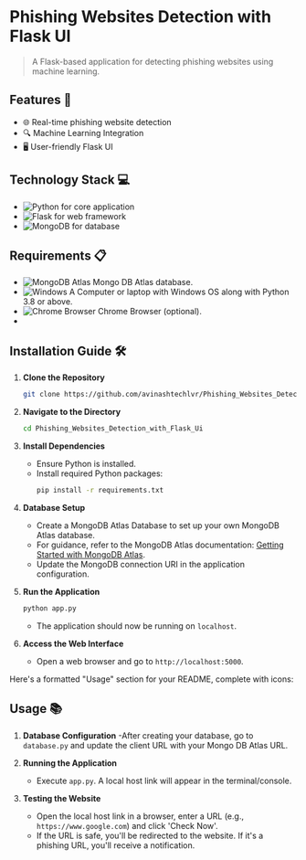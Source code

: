 # Phishing Websites Detection with Flask UI
> A Flask-based application for detecting phishing websites using machine learning.

## Features 🌟
- 🌐 Real-time phishing website detection
- 🔍 Machine Learning Integration
- 🖥️ User-friendly Flask UI

## Technology Stack 💻
- ![Python](https://img.shields.io/badge/Python-3776AB?style=for-the-badge&logo=python&logoColor=white) for core application
- ![Flask](https://img.shields.io/badge/Flask-000000?style=for-the-badge&logo=flask&logoColor=white) for web framework
- ![MongoDB](https://img.shields.io/badge/MongoDB-4EA94B?style=for-the-badge&logo=mongodb&logoColor=white) for database

## Requirements 📋

- ![MongoDB Atlas](https://img.shields.io/badge/MongoDB_Atlas-47A248?style=for-the-badge&logo=mongodb&logoColor=white) Mongo DB Atlas database.
- ![Windows](https://img.shields.io/badge/Windows-0078D6?style=for-the-badge&logo=windows&logoColor=white) A Computer or laptop with Windows OS along with Python 3.8 or above.
- ![Chrome Browser](https://img.shields.io/badge/Chrome-4285F4?style=for-the-badge&logo=googlechrome&logoColor=white) Chrome Browser (optional).
- 
## Installation Guide 🛠️

1. **Clone the Repository**
   ```sh
   git clone https://github.com/avinashtechlvr/Phishing_Websites_Detection_with_Flask_Ui.git
   ```

2. **Navigate to the Directory**
   ```sh
   cd Phishing_Websites_Detection_with_Flask_Ui
   ```

3. **Install Dependencies**
   - Ensure Python is installed.
   - Install required Python packages:
     ```sh
     pip install -r requirements.txt
     ```

4. **Database Setup**
   - Create a MongoDB Atlas Database to set up your own MongoDB Atlas database.
   - For guidance, refer to the MongoDB Atlas documentation: [Getting Started with MongoDB Atlas](https://docs.atlas.mongodb.com/getting-started/).
   - Update the MongoDB connection URI in the application configuration.

5. **Run the Application**
   ```sh
   python app.py
   ```
   - The application should now be running on `localhost`.

6. **Access the Web Interface**
   - Open a web browser and go to `http://localhost:5000`.


Here's a formatted "Usage" section for your README, complete with icons:

## Usage 📚

1. **Database Configuration**
   -After creating your database, go to `database.py` and update the client URL with your Mongo DB Atlas URL.

2. **Running the Application**
   - Execute `app.py`. A local host link will appear in the terminal/console.

3. **Testing the Website**
   -  Open the local host link in a browser, enter a URL (e.g., `https://www.google.com`) and click 'Check Now'.
   - If the URL is safe, you'll be redirected to the website. If it's a phishing URL, you'll receive a notification.

